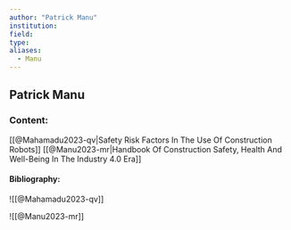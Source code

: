 ```yaml
---
author: "Patrick Manu"
institution:
field:
type:
aliases:
  - Manu
---
```


## Patrick Manu

### Content:
[[@Mahamadu2023-qv|Safety Risk Factors In The Use Of Construction Robots]]
[[@Manu2023-mr|Handbook Of Construction Safety, Health And Well-Being In The Industry 4.0 Era]]

#### Bibliography:

![[@Mahamadu2023-qv]]

![[@Manu2023-mr]]
